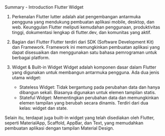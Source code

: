 Summary - Introduction Flutter Widget

1. Perkenalan Flutter
lutter adalah alat pengembangan antarmuka pengguna yang mendukung pembuatan aplikasi mobile, desktop, dan web. Keunggulan Flutter meliputi kemudahan penggunaan, produktivitas tinggi, dokumentasi lengkap di flutter.dev, dan komunitas yang aktif.

2. Bagian dari Flutter
Flutter terdiri dari SDK (Software Development Kit) dan Framework. Framework ini memungkinkan pembuatan aplikasi yang dapat disesuaikan dan menggunakan satu bahasa pemrograman untuk berbagai platform.

3. Widget & Built-in Widget
Widget adalah komponen dasar dalam Flutter yang digunakan untuk membangun antarmuka pengguna. Ada dua jenis utama widget:
    - Stateless Widget: Tidak bergantung pada perubahan data dan hanya dibangun sekali. Biasanya digunakan untuk elemen tampilan statis.
    - Stateful Widget: Mementingkan perubahan data dan memungkinkan elemen tampilan yang berubah secara dinamis. Terdiri dari dua kelas: widget dan state.

Selain itu, terdapat juga built-in widget yang telah disediakan oleh Flutter, seperti MaterialApp, Scaffold, AppBar, dan Text, yang memudahkan pembuatan aplikasi dengan tampilan Material Design.
